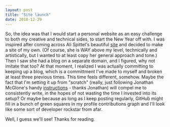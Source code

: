 ```yaml
---
layout: post
title: "Site launch"
date: 2018-12-29
---
```


So, the idea was that I would start a personal website as an easy challenge to both my creative and technical sides, to start the New Year off with. I was inspired after coming across Ali Spittel's beautiful [site](https://www.alispit.tel/#/) and decided to make a site of my own. (Of course, she is WAY above my level, technically and artistically, but I wanted to at least copy her general approach and tone.) Then I saw she had a blog on a separate domain, and I figured, why not imitate that too? At that moment, I realized I was actually committing to keeping up a blog, which is a committment I've made to myself and broken at least three previous times. This time feels different, somehow. Maybe the fact that I'm setting it up from "scratch" (really, just following Jonathan McGlone's handy [instructions](http://jmcglone.com/guides/github-pages/) - thanks Jonathan) will compel me to consistently write, in the hopes of not wasting the time I invested into its setup? Or maybe because as long as I keep posting regularly, GitHub might fill in a bunch of green squares in my profile contributions graph and I'll look like some sort of developer rockstar from afar.

Well, I guess we'll see! Thanks for reading.
